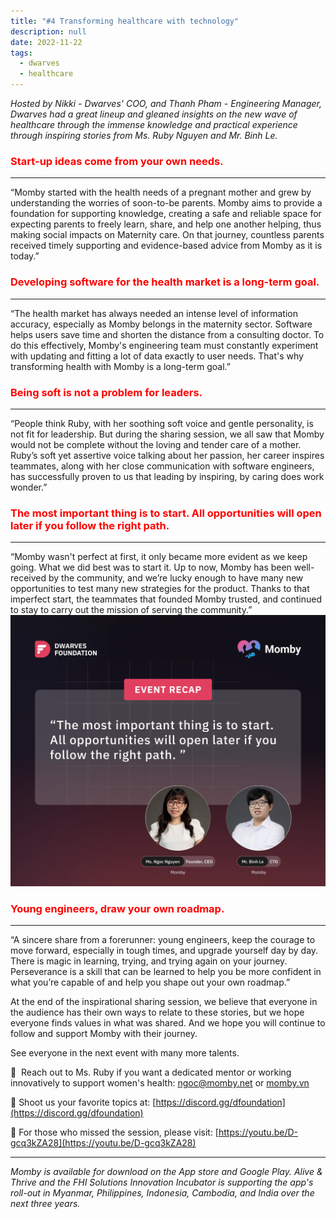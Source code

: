 ```yaml
---
title: "#4 Transforming healthcare with technology"
description: null
date: 2022-11-22
tags:
  - dwarves
  - healthcare
---
```


_Hosted by Nikki - Dwarves' COO, and Thanh Pham - Engineering Manager, Dwarves had a great lineup and gleaned insights on the new wave of healthcare through the immense knowledge and practical experience through inspiring stories from Ms. Ruby Nguyen and Mr. Binh Le._

### <span style='color:red'>**Start-up ideas come from your own needs.**</span>

---

“Momby started with the health needs of a pregnant mother and grew by understanding the worries of soon-to-be parents. Momby aims to provide a foundation for supporting knowledge, creating a safe and reliable space for expecting parents to freely learn, share, and help one another helping, thus making social impacts on Maternity care. On that journey, countless parents received timely supporting and evidence-based advice from Momby as it is today.”

### <span style='color:red'>**Developing software for the health market is a long-term goal.**</span>

---

“The health market has always needed an intense level of information accuracy, especially as Momby belongs in the maternity sector. Software helps users save time and shorten the distance from a consulting doctor. To do this effectively, Momby's engineering team must constantly experiment with updating and fitting a lot of data exactly to user needs. That's why transforming health with Momby is a long-term goal.”

### <span style='color:red'>**Being soft is not a problem for leaders.**</span>

---

“People think Ruby, with her soothing soft voice and gentle personality, is not fit for leadership. But during the sharing session, we all saw that Momby would not be complete without the loving and tender care of a mother. Ruby’s soft yet assertive voice talking about her passion, her career inspires teammates, along with her close communication with software engineers, has successfully proven to us that leading by inspiring, by caring does work wonder.”

### <span style='color:red'>**The most important thing is to start. All opportunities will open later if you follow the right path.**</span>

---

“Momby wasn't perfect at first, it only became more evident as we keep going. What we did best was to start it. Up to now, Momby has been well-received by the community, and we’re lucky enough to have many new opportunities to test many new strategies for the product. Thanks to that imperfect start, the teammates that founded Momby trusted, and continued to stay to carry out the mission of serving the community.”
![](assets/tech-event---in-the-latest-transforming-healthcare-with-technology_5229aebc7cd27591813e0396644ef0bb_md5.webp)

### <span style='color:red'>**Young engineers, draw your own roadmap.**</span>

---

“A sincere share from a forerunner: young engineers, keep the courage to move forward, especially in tough times, and upgrade yourself day by day. There is magic in learning, trying, and trying again on your journey. Perseverance is a skill that can be learned to help you be more confident in what you’re capable of and help you shape out your own roadmap.”

At the end of the inspirational sharing session, we believe that everyone in the audience has their own ways to relate to these stories, but we hope everyone finds values in what was shared. And we hope you will continue to follow and support Momby with their journey.

See everyone in the next event with many more talents.

📩  Reach out to Ms. Ruby if you want a dedicated mentor or working innovatively to support women's health: [ngoc@momby.net](mailto:ngoc@momby.net) or [momby.vn](http://momby.vn/)

📍 Shoot us your favorite topics at: [https://discord.gg/dfoundation](https://discord.gg/dfoundation)

📍 For those who missed the session, please visit: [https://youtu.be/D-gcq3kZA28](https://youtu.be/D-gcq3kZA28)

---

_Momby is available for download on the App store and Google Play. Alive & Thrive and the FHI Solutions Innovation Incubator is supporting the app's roll-out in Myanmar, Philippines, Indonesia, Cambodia, and India over the next three years._

